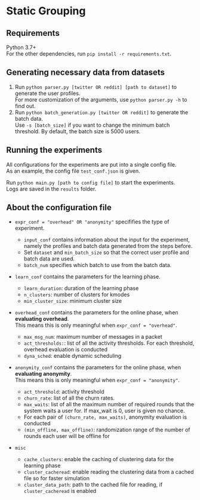 # Static Grouping

## Requirements
Python 3.7+  
For the other dependencies, run ``pip install -r requirements.txt``.

## Generating necessary data from datasets
1. Run ``python parser.py [twitter OR reddit] [path to dataset]`` to generate the user profiles.   
For more customization of the arguments, use ``python parser.py -h`` to find out.
2. Run ``python batch_generation.py [twitter OR reddit]`` to generate the batch data.  
Use ``-s [batch_size]`` if you want to change the minimum batch threshold. 
By default, the batch size is 5000 users.

## Running the experiments
All configurations for the experiments are put into a single config file.  
As an example, the config file `test_conf.json` is given.  

Run ``python main.py [path to config file]`` to start the experiments.  
Logs are saved in the `results` folder.

## About the configuration file
* `expr_conf = "overhead" OR "anonymity"` specififies the type of experiment.  
  * `input_conf` contains information about the input for the experiment, namely the profiles
  and batch data generated from the steps before.  
  * Set `dataset` and `min_batch_size` so that the correct user profile and batch data are used.  
  * `batch_num` specifies which batch to use from the batch data.

* `learn_conf` contains the parameters for the learning phase.  
  * `learn_duration`: duration of the learning phase  
  * `n_clusters`: number of clusters for kmodes  
  * `min_cluster_size`: minimum cluster size  

* `overhead_conf` contains the parameters for the online phase, when **evaluating overhead**.  
This means this is only meaningful when `expr_conf = "overhead"`.
  * `max_msg_num`: maximum number of messages in a packet
  * `act_thresholds:`: list of all the activity thresholds. For each threshold, overhead evaluation is conducted
  * `dyna_sched`: enable dynamic scheduling

* `anonymity_conf` contains the parameters for the online phase, when **evaluating anonymity**.  
This means this is only meaningful when `expr_conf = "anonymity"`.
  * `act_threshold`: activity threshold
  * `churn_rate`: list of all the churn rates.
  * `max_waits`: list of all the maximum number of required rounds that the system waits a user for. If max_wait is 0, user is given no chance.
  * For each pair of `(churn_rate, max_waits)`, anonymity evaluation is conducted
  * `(min_offline, max_offline)`: randomization range of the number of rounds each user will be offline for
* `misc`
  * `cache_clusters`: enable the caching of clustering data for the learning phase
  * `cluster_cacheread`: enable reading the clustering data from a cached file so for faster simulation
  * `cluster_data_path`: path to the cached file for reading, if `cluster_cacheread` is enabled